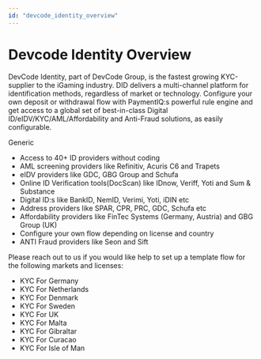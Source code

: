 ```yaml
---
id: "devcode_identity_overview"
---
```


# Devcode Identity Overview

DevCode Identity, part of DevCode Group, is the fastest growing KYC-supplier to the iGaming industry. DID delivers a multi-channel platform for identification methods, regardless of market or technology.  Configure your own deposit or withdrawal flow with PaymentIQ:s powerful rule engine and get access to a global set of best-in-class Digital ID/eIDV/KYC/AML/Affordability and Anti-Fraud solutions, as easily configurable.

Generic 

- Access to 40+ ID providers without coding 
- AML screening providers like Refinitiv, Acuris C6 and Trapets 
- eIDV providers like GDC, GBG Group and Schufa 
- Online ID Verification tools(DocScan) like IDnow, Veriff, Yoti and Sum & Substance 
- Digital ID:s like BankID, NemID, Verimi, Yoti, iDIN etc 
- Address providers like SPAR, CPR, PRC, GDC, Schufa etc 
- Affordability providers like FinTec Systems (Germany, Austria) and GBG Group (UK)  
- Configure your own flow depending on license and country 
- ANTI Fraud providers like Seon and Sift 

Please reach out to us if you would like help to set up a template flow for the following markets and licenses:

- KYC For Germany
- KYC For Netherlands
- KYC For Denmark
- KYC For Sweden
- KYC For UK
- KYC For Malta
- KYC For Gibraltar
- KYC For Curacao
- KYC For Isle of Man